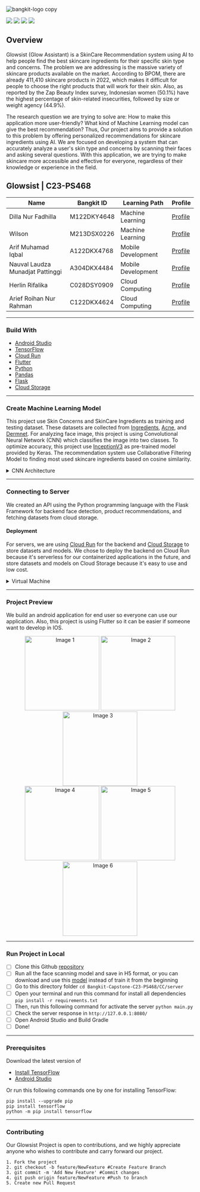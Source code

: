 ![bangkit-logo copy](https://github.com/antoniuswilson30/Bangkit-Capstone-C23-PS468/assets/127605116/969176ac-f6a2-426e-93bb-0eeb98704762)

![](https://img.shields.io/github/last-commit/antoniuswilson30/Bangkit-Capstone-C23-PS468?style=flat-square) ![](https://img.shields.io/badge/version-1.0.0-lightgrey?style=flat-square) ![](https://img.shields.io/github/release-date/antoniuswilson30/Bangkit-Capstone-C23-PS468?color=yellow&style=flat-square) ![](https://img.shields.io/github/repo-size/antoniuswilson30/Bangkit-Capstone-C23-PS468?label=size&style=flat-square) 

## Overview

Glowsist (Glow Assistant) is a SkinCare Recommendation system using AI to help people find the best skincare ingredients for their specific skin type and concerns. The problem we are addressing is the massive variety of skincare products available on the market. According to BPOM, there are already 411,410 skincare products in 2022, which makes it difficult for people to choose the right products that will work for their skin. Also, as reported by the Zap Beauty Index survey, Indonesian women (50.1%) have the highest percentage of skin-related insecurities, followed by size or weight agency (44.9%). 

The research question we are trying to solve are: How to make this application more user-friendly? What kind of Machine Learning model can give the best recommendation?   Thus, Our project aims to provide a solution to this problem by offering personalized recommendations for skincare ingredients using AI. We are focused on developing a system that can accurately analyze a user's skin type and concerns by scanning their faces and asking several questions. With this application, we are trying to make skincare more accessible and effective for everyone, regardless of their knowledge or experience in the field.

## Glowsist | C23-PS468

| Name | Bangkit ID   |  Learning Path | Profile   |
| ------------ | ------------ | ------------ | ------------ |
| Dilla Nur Fadhilla  |  M122DKY4648 |  Machine Learning | [Profile](https://www.linkedin.com/in/dillanurfadhilla/)  |
| Wilson  | M213DSX0226  |  Machine Learning | [Profile](https://www.linkedin.com/in/antoniuswilson30) |
| Arif Muhamad Iqbal  | A122DKX4768  |  Mobile Development |[Profile](https://www.linkedin.com/in/arif-muhamad-iqbal)   |
|  Nauval Laudza Munadjat Pattinggi | A304DKX4484  |  Mobile Development | [Profile](https://www.linkedin.com/in/nauvallmp/)   |
|  Herlin Rifalika | C028DSY0909  | Cloud Computing  | [Profile](https://github.com/Rifalika) |
|  Arief Roihan Nur Rahman |  C122DKX4624 | Cloud Computing  | [Profile](https://www.linkedin.com/in/arief-roihan-nur-rahman-b34777201/) |

------------

### Build With

- [Android Studio](https://developer.android.com/studio)
- [TensorFlow](https://www.tensorflow.org/)
- [Cloud Run](https://cloud.google.com/run)
- [Flutter](https://flutter.dev/)
- [Python](https://www.python.org/)
- [Pandas](https://pandas.pydata.org/)
- [Flask](https://flask.palletsprojects.com/en/2.3.x/)
- [Cloud Storage](https://cloud.google.com/storage)

------------

### Create Machine Learning Model

This project use Skin Concerns and SkinCare Ingredients as training and testing dataset. These datasets are collected from [Ingredients](https://www.kaggle.com/datasets/eward96/skincare-products-and-their-ingredients),  [Acne](https://www.kaggle.com/datasets/nayanchaure/acne-dataset?select=Acne), and  [Dermnet](https://www.kaggle.com/datasets/shubhamgoel27/dermnet). For analyzing face image, this project is using Convolutional Neural Network (CNN) which classifies the image into two classes. To optimize accuracy, this project use [InceptionV3](https://keras.io/api/applications/inceptionv3/) as pre-trained model provided by Keras. The recommendation system use Collaborative Filtering Model to finding most used skincare ingredients based on cosine similarity.

<details>
<summary>CNN Architecture</summary>
<img width="504" alt="image" src="https://github.com/antoniuswilson30/Bangkit-Capstone-C23-PS468/assets/127605116/af385a89-9708-46c4-abad-2b6ed0bb914d">
</details>

------------

### Connecting to Server

We created an API using the Python programming language with the Flask Framework for backend face detection, product recommendations, and fetching datasets from cloud storage.

#### Deployment
For servers, we are using [Cloud Run](https://cloud.google.com/run) for the backend and [Cloud Storage](https://cloud.google.com/storage) to store datasets and models. We chose to deploy the backend on Cloud Run because it's serverless for our containerized applications in the future, and store datasets and models on Cloud Storage because it's easy to use and low cost.

<details>
<summary>Virtual Machine</summary>
<img width="504" alt="image" src="https://github.com/antoniuswilson30/Bangkit-Capstone-C23-PS468/assets/127605116/b5e6db7e-a4a6-4aa6-a376-517f34941acf">
</details>

------------

### Project Preview

We build an android application for end user so everyone can use our application. Also, this project is using Flutter so it can be easier if someone want to develop in IOS.

<div align="center">
    <img src="https://github.com/antoniuswilson30/Bangkit-Capstone-C23-PS468/assets/127605116/9a17e225-dde0-4835-95d6-dfca168f0637" width="200" alt="Image 1">
    <img src="https://github.com/antoniuswilson30/Bangkit-Capstone-C23-PS468/assets/127605116/c1fc6a74-4ac2-412e-ae0e-e532354605c3" width="200" alt="Image 2">
    <img src="https://github.com/antoniuswilson30/Bangkit-Capstone-C23-PS468/assets/127605116/32b11561-f3e4-4a11-99e1-c561f07b14d8" width="200" alt="Image 3">
</div>

<div align="center">
    <img src="https://github.com/antoniuswilson30/Bangkit-Capstone-C23-PS468/assets/127605116/ca35e2b5-c00f-4d25-8a85-57e29ff2b6a6" width="200" alt="Image 4">
    <img src="https://github.com/antoniuswilson30/Bangkit-Capstone-C23-PS468/assets/127605116/4c558eda-4eb9-443e-aa79-14d74939b4ec" width="200" alt="Image 5">
    <img src="https://github.com/antoniuswilson30/Bangkit-Capstone-C23-PS468/assets/127605116/30054a07-52ee-407e-9767-7fff7297d22a" width="200" alt="Image 6">
</div>


------------

### Run Project in Local

- [ ] Clone this Github [repository](https://github.com/antoniuswilson30/Bangkit-Capstone-C23-PS468)
- [ ] Run all the face scanning model and save in H5 format, or you can download and use this [model](https://drive.google.com/drive/folders/1REkjKwxVPstBOLDIDGNECJGZTUvlIWev?usp=sharing) instead of train it from the beginning 
- [ ] Go to this directory folder `cd Bangkit-Capstone-C23-PS468/CC/server`
- [ ] Open your terminal and run this command for install all dependencies `pip install -r requirements.txt`
- [ ] Then, run this following command for activate the server `python main.py`
- [ ] Check the server response in `http://127.0.0.1:8080/`
- [ ] Open Android Studio and Build Gradle
- [ ] Done!

------------

### Prerequisites

Download the latest version of 
- [Install TensorFlow](https://www.tensorflow.org/install)
- [Android Studio](https://developer.android.com/?hl=id)

Or run this following commands one by one for installing TensorFlow:

    pip install --upgrade pip
	pip install tensorflow
    python -m pip install tensorflow

------------

### Contributing

Our Glowsist Project is open to contributions, and we highly appreciate anyone who wishes to contribute and carry forward our project.

    1. Fork the project
    2. git checkout -b feature/NewFeature #Create Feature Branch
    3. git commit -m 'Add New Feature' #Commit changes
    4. git push origin feature/NewFeature #Push to branch
    5. Create new Pull Request
